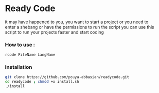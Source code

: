 # Ready Code
it may have happened to you,  you want to start a project or you need to enter a shebang  or have the permissions to run the script 
you can use this script to run your projects faster and start coding

### How to use : 
```bash
rcode FileName LangName
```

### Installation

```bash
git clone https://github.com/pouya-abbasian/readycode.git
cd readycode ; chmod +x install.sh
./install
```
